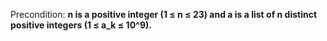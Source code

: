Precondition: **n is a positive integer (1 ≤ n ≤ 23) and a is a list of n distinct positive integers (1 ≤ a_k ≤ 10^9).**